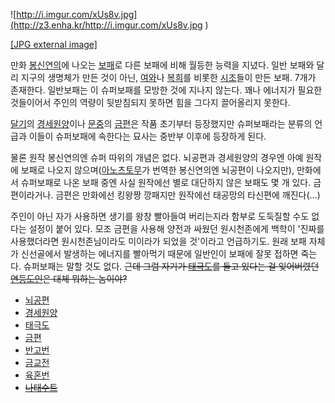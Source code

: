![http://i.imgur.com/xUs8v.jpg](http://z3.enha.kr/http://i.imgur.com/xUs8v.jpg
)

[[JPG external image]](http://i.imgur.com/xUs8v.jpg)

만화 [봉신연의](%EB%B4%89%EC%8B%A0%EC%97%B0%EC%9D%98.md)에 나오는
[보패](%EB%B3%B4%ED%8C%A8.md)로 다른 보패에 비해 월등한 능력을 지녔다. 일반 보패와 달리 지구의 생명체가 만든
것이 아닌, [여와](%EC%97%AC%EC%99%80.md)나 [복희](%EB%B3%B5%ED%9D%AC.md)를 비롯한
[시조](%EC%8B%9C%EC%A1%B0%28%EB%B4%89%EC%8B%A0%EC%97%B0%EC%9D%98%29.md)들이 만든
보패. 7개가 존재한다. 일반보패는 이 슈퍼보패를 모방한 것에 지나지 않는다. 꽤나 에너지가 필요한 것들이어서 주인의 역량이 뒷받침되지
못하면 힘을 그다지 끌어올리지 못한다.

[달기](%EB%8B%AC%EA%B8%B0.md)의
[경세원양](%EA%B2%BD%EC%84%B8%EC%9B%90%EC%96%91.md)이나
[문중](%EB%AC%B8%EC%A4%91.md)의 [금편](%EA%B8%88%ED%8E%B8.md)은 작품 초기부터 등장했지만
슈퍼보패라는 분류의 언급과 이들이 슈퍼보패에 속한다는 묘사는 중반부 이후에 등장하게 된다.

물론 원작 봉신연의엔 슈퍼 따위의 개념은 없다. 뇌공편과 경세원양의 경우엔 아예 원작에 보패로 나오지 않으며([아노츠토무](%EC%95%84%EB%85%B8%20%EC%B8%A0%ED%86%A0%EB%AC%B4.md)가 번역한 봉신연의엔 뇌공편이
나오지만), 만화에서 슈퍼보패로 나온 보패 중엔 사실 원작에선 별로 대단하지 않은 보패도 몇 개 있다. 금편이라거나. 금편은 만화에선 킹왕짱
깡패지만 원작에선 태공망의 타신편에 깨진다(...)

주인이 아닌 자가 사용하면 생기를 왕창 빨아들여 버리는지라 함부로 도둑질할 수도 없다는 설정이 붙어 있다. 모조 금편을 사용해 양전과 싸웠던
원시천존에게 백학이 '진짜를 사용했더라면 원시천존님이라도 미이라가 되었을 것'이라고 언급하기도. 원래 보패 자체가 신선골에서 발생하는
에너지를 빨아먹기 때문에 일반인이 보패에 잘못 접하면 죽는다. 슈퍼보패는 말할 것도 없다. <del>근데 그럼 자기가
[태극도](%ED%83%9C%EA%B7%B9%EB%8F%84.md)를 들고 있다는 걸 잊어버렸던
[연등도인](%EC%97%B0%EB%93%B1%EB%8F%84%EC%9D%B8.md)은 대체 뭐하는 놈이야?</del>

  * [뇌공편](%EB%87%8C%EA%B3%B5%ED%8E%B8.md)
  * [경세원양](%EA%B2%BD%EC%84%B8%EC%9B%90%EC%96%91.md)
  * [태극도](%ED%83%9C%EA%B7%B9%EB%8F%84.md)
  * [금편](%EA%B8%88%ED%8E%B8.md)
  * [반고번](%EB%B0%98%EA%B3%A0%EB%B2%88.md)
  * [금교전](%EA%B8%88%EA%B5%90%EC%A0%84.md)
  * [육혼번](%EC%9C%A1%ED%98%BC%EB%B2%88.md)
  * <del>[나태수트](%EB%82%98%ED%83%9C%EC%88%98%ED%8A%B8.md)</del>

